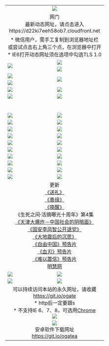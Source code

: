 ﻿<table>
  <tr></tr>
  <tr><td colspan=2 align=center><img src="https://cloud.githubusercontent.com/assets/11880933/13434984/f430fae2-e012-11e5-814f-c2df1e82b247.jpg" /></td></tr>
  <tr><td colspan=2 align=center>网门<br>最新动态网址，请点击进入
<br>https://d22ki7eeh58ob7.cloudfront.net
    </td>
  </tr>
  <tr>
    <td colspan=2 align=center>* 微信用户，需手工复制到浏览器地址栏<br>或尝试点击右上角三个点，在浏览器中打开
    <br>* IE6打开动态网址须在选项中勾选TLS 1.0</td>
  </tr>
  <tr>
    <td rowspan=2><a href="https://d22ki7eeh58ob7.cloudfront.net/ogUP.aspx?name=11DKC.mp4&list=11DKC" target="_blank"><img src="https://d22ki7eeh58ob7.cloudfront.net/Up/11DKC1.jpg" /></a></td> 
    <td><div><a href="https://d22ki7eeh58ob7.cloudfront.net/ogUP.aspx?name=LRWS.mp4&list=LRWS" target="_blank"><img src="https://d22ki7eeh58ob7.cloudfront.net/Up/LRWS.jpg" /></a></td>
   </tr>
  <tr>
    <td><a href="https://d22ki7eeh58ob7.cloudfront.net/ogNiceVedio.aspx" target="_blank"><img src="https://d22ki7eeh58ob7.cloudfront.net/Up/11TGKDY.jpg" /></a></td>
  </tr>
  <tr>
    <td><a href="https://d22ki7eeh58ob7.cloudfront.net/ogUP.aspx?name=JQR.mp4&count=2" target="_blank"><img src="https://d22ki7eeh58ob7.cloudfront.net/Up/JQR.jpg" /></a></td>   
    <td rowspan=2><a href="https://d22ki7eeh58ob7.cloudfront.net/ogUP.aspx?name=JP.mp4&count=9" target="_blank"><img src="https://d22ki7eeh58ob7.cloudfront.net/Up/JP.jpg" /></td>
  </tr>
  <tr>
    <td><a href="https://d22ki7eeh58ob7.cloudfront.net/ogUP.aspx?name=WH.mp4" target="_blank"><img src="https://d22ki7eeh58ob7.cloudfront.net/Up/WH.jpg" /></a></td>
  </tr>
  <tr>
    <td><a href="https://d22ki7eeh58ob7.cloudfront.net/ogUP.aspx?name=SSZJ.mp4&list=SSZJ" target="_blank"><img src="https://d22ki7eeh58ob7.cloudfront.net/Up/SSZJ.jpg" /></a></td>
    <td><a href="https://d22ki7eeh58ob7.cloudfront.net/ogUP.aspx?name=1XQK.mp4&count=13" target="_blank"><img src="https://d22ki7eeh58ob7.cloudfront.net/Up/1XQK.jpg" /></a</td>
  </tr>
  <tr>
    <td><a href="https://d22ki7eeh58ob7.cloudfront.net/ogUP.aspx?name=ZY.mp4&count=2015|16" target="_blank"><img src="https://d22ki7eeh58ob7.cloudfront.net/Up/ZY.jpg" /></a</td>
    <td><a href="https://d22ki7eeh58ob7.cloudfront.net/ogUP.aspx?name=XTFY.mp4&count=B|2,A|24" target="_blank"><img src="https://d22ki7eeh58ob7.cloudfront.net/Up/XTFY.jpg" /></a></td>
  </tr>
  <tr height="40">
  </tr>
  <tr>
    <td><a href="https://d22ki7eeh58ob7.cloudfront.net/ogUP.aspx?name=4SQQ.mp4&list=4SQQ" target="_blank"><img src="https://d22ki7eeh58ob7.cloudfront.net/Up/4SQQ0.jpg"/></a></td>
    <td><a href="https://d22ki7eeh58ob7.cloudfront.net/ogUP.aspx?name=4SHQ.mp4&list=4SHQ" target="_blank"><img src="https://d22ki7eeh58ob7.cloudfront.net/Up/4SHQ0.jpg"/></a></td>
  </tr>
  <tr>
    <td><a href="https://d22ki7eeh58ob7.cloudfront.net/ogUP.aspx?name=4SZG.mp4&list=4SZG" target="_blank"><img src="https://d22ki7eeh58ob7.cloudfront.net/Up/4SZG0.jpg"/></a></td>
    <td><a href="https://d22ki7eeh58ob7.cloudfront.net/ogUP.aspx?name=4SDJ.mp4&list=4SDJ" target="_blank"><img src="https://d22ki7eeh58ob7.cloudfront.net/Up/4SDJ0.jpg"/></a></td>
  </tr>
  <tr>
    <td><a href="https://d22ki7eeh58ob7.cloudfront.net/ogUP.aspx?name=4SGX.mp4&list=4SGX" target="_blank"><img src="https://d22ki7eeh58ob7.cloudfront.net/Up/4SGX0.jpg"/></a></td>
    <td><a href="https://d22ki7eeh58ob7.cloudfront.net/ogUP.aspx?name=4SHD.mp4&list=4SHD" target="_blank"><img src="https://d22ki7eeh58ob7.cloudfront.net/Up/4SHD0.jpg"/></a></td>
  </tr>
  <tr>
    <td><a href="https://d22ki7eeh58ob7.cloudfront.net/ogUP.aspx?name=4CTX.mp4&list=4CTX" target="_blank"><img src="https://d22ki7eeh58ob7.cloudfront.net/Up/4CTX0.jpg"/></a></td>
    <td><a href="https://d22ki7eeh58ob7.cloudfront.net/ogUP.aspx?name=4CWZ.mp4&list=4CWZ" target="_blank"><img src="https://d22ki7eeh58ob7.cloudfront.net/Up/4CWZ0.jpg"/></a></td>
  </tr>
  <tr>
    <td><a href="https://d22ki7eeh58ob7.cloudfront.net/onUP.aspx?name=https://d25hxnyejux8es.cloudfront.net/" target="_blank"><img src="https://d22ki7eeh58ob7.cloudfront.net/Up/0DTW.jpg"/></a></td>
    <td><a href="https://d22ki7eeh58ob7.cloudfront.net/onUP.aspx?name=https://d240ns8up8earz.cloudfront.net/acenter/" target="_blank"><img src="https://d22ki7eeh58ob7.cloudfront.net/Up/0TDW.jpg" /></a></td>
  </tr>
  <tr>
    <td><a href="https://d22ki7eeh58ob7.cloudfront.net/onUP.aspx?name=https://d4508d6vomz2p.cloudfront.net/gb/nsc413.htm" target="_blank"><img src="https://d22ki7eeh58ob7.cloudfront.net/Up/0DJY.jpg" /></a></td>
    <td><a href="https://d22ki7eeh58ob7.cloudfront.net/onUP.aspx?name=https://d3bxwq7vzudb5l.cloudfront.net/xtr/gb/prog204.html" target="_blank"><img src="https://d22ki7eeh58ob7.cloudfront.net/Up/0XTR.jpg" /></a></td>
  </tr>
  <tr>
    <td><a href="https://d22ki7eeh58ob7.cloudfront.net/onUP.aspx?name=https://d3aj00iefsmfgc.cloudfront.net/" target="_blank"><img src="https://d22ki7eeh58ob7.cloudfront.net/Up/0MHW.jpg" /></a></td>
    <td><a href="https://d22ki7eeh58ob7.cloudfront.net/onUP.aspx?name=https://d1sbg9daat0zu5.cloudfront.net/" target="_blank"><img src="https://d22ki7eeh58ob7.cloudfront.net/Up/0ZJW.jpg" /></a></td>
  </tr>
  <tr>
    <td><a href="https://d22ki7eeh58ob7.cloudfront.net/ogUP.aspx?name=0FG.zip" target="_blank"><img src="https://d22ki7eeh58ob7.cloudfront.net/Up/0FG.jpg" /></a></td>
    <td><a href="https://d22ki7eeh58ob7.cloudfront.net/ogUP.aspx?name=0FGA.apk" target="_blank"><img src="https://d22ki7eeh58ob7.cloudfront.net/Up/0FGA.jpg" /></a></td>
  </tr>
  <tr>
    <td><a href="https://d22ki7eeh58ob7.cloudfront.net/ogUP.aspx?name=0U.zip" target="_blank"><img src="https://d22ki7eeh58ob7.cloudfront.net/Up/0U.jpg" /></a></td>
    <td><a href="https://d22ki7eeh58ob7.cloudfront.net/ogUP.aspx?name=0UA.apk" target="_blank"><img src="https://d22ki7eeh58ob7.cloudfront.net/Up/0UA.jpg" /></a></td>
  </tr>
  <tr>
    <td><a href="https://d22ki7eeh58ob7.cloudfront.net/ogUP.aspx?name=0iPPOTV.zip" target="_blank"><img src="https://d22ki7eeh58ob7.cloudfront.net/Up/0iPPOTV.jpg" /></a></td>
    <td><a href="https://d22ki7eeh58ob7.cloudfront.net/ogUP.aspx?name=0iNTD.apk" target="_blank"><img src="https://d22ki7eeh58ob7.cloudfront.net/Up/0iNTD.jpg" /></a></td>
  </tr>
  <tr>
    <td colspan=2 align=center>更新<br>
      <a href="https://d22ki7eeh58ob7.cloudfront.net/ogUP.aspx?name=4ESL.mp4" target="_blank">《送礼》</a><br>
      <a href="https://d22ki7eeh58ob7.cloudfront.net/ogUP.aspx?name=4ESY.mp4" target="_blank">《善缘》</a><br>
      <a href="https://d22ki7eeh58ob7.cloudfront.net/ogUP.aspx?name=4EHX.mp4" target="_blank">《唤醒》</a><br>
      《生死之间·活摘曝光十周年》第4集</a><br>
      <a href="https://d22ki7eeh58ob7.cloudfront.net/ogUP.aspx?name=4TJDBZ.mp4" target="_blank">《天津大爆炸－中国社会的阴暗面》</a><br>
      <a href="https://d22ki7eeh58ob7.cloudfront.net/ogUP.aspx?name=4LFZ.mp4" target="_blank">《国安李凤智公开退党》</a><br>
      <a href="https://d22ki7eeh58ob7.cloudfront.net/ogUP.aspx?name=4DDZHDCS.mp4" target="_blank">《大地震后的沉思》</a><br>
      <a href="https://d22ki7eeh58ob7.cloudfront.net/ogUP.aspx?name=11ZYZG0.mp4" target="_blank">《自由中国》预告片</a><br>
      <a href="https://d22ki7eeh58ob7.cloudfront.net/ogUP.aspx?name=11XR.mp4" target="_blank">《血刃》预告片</a><br>
      <a href="https://d22ki7eeh58ob7.cloudfront.net/ogUP.aspx?name=11NYZX.mp4&count=2" target="_blank">《难以置信》预告片</a><br>
      <a href="https://d22ki7eeh58ob7.cloudfront.net/onUP.aspx?name=https://www.minghui.org/" target="_blank">明慧网</a></td>
    </td>
  </tr>
  <tr>
    <td><a href="https://d22ki7eeh58ob7.cloudfront.net/ogNice.aspx" target="_blank"><img src="https://cloud.githubusercontent.com/assets/11880933/13720378/f84bb392-e841-11e5-8739-815049dd6ff8.jpg" /></a></td>
    <td><a href="https://d22ki7eeh58ob7.cloudfront.net/onCO.aspx?ob=600事物&op=增删改&args=WH1~%23类型6新闻%7c%23类型6评论&mode=" target="_blank"><img src="https://cloud.githubusercontent.com/assets/11880933/13720380/04d76a16-e842-11e5-8833-e627daa88802.jpg" /></a></td> 
  </tr>
  <tr>
    <td><a href="https://d22ki7eeh58ob7.cloudfront.net/ogDY.aspx" target="_blank"><img src="https://cloud.githubusercontent.com/assets/11880933/13720384/11817090-e842-11e5-9571-7dc2f1af9f42.jpg" /></a></td>
    <td><a href="https://d22ki7eeh58ob7.cloudfront.net/ogST.aspx" target="_blank"><img src="https://cloud.githubusercontent.com/assets/11880933/13720385/1467ea3c-e842-11e5-86df-c96c9a556aaf.jpg" /></a></td> 
  </tr>
  <!--tr>
    <td colspan=2 align=center>
      <微信可扫描以下临时二维码<br/>https://bit.ly/1mBQHW8<br/><a href="https://d22ki7eeh58ob7.cloudfront.net/Up/0WMGDL3.png" target="_blank"><img src="https://d22ki7eeh58ob7.cloudfront.net/Up/0WMGD3.png"/></a>
  </tr-->
  <tr>
    <td colspan=2 align=center>可以持续访问本站的永久网址，请收藏<br/><a href="https://git.io/ogate" target="_blank">https://git.io/ogate</a><br/>* http后一定要跟s<br/>* 不支持IE 6、7、8，可选用<a href="http://www.odisk.org/Upload/0ChromePortable.zip">Chrome</a><br/><a href="https://d22ki7eeh58ob7.cloudfront.net/Up/0WMGDL2.png" target="_blank"><img src="https://d22ki7eeh58ob7.cloudfront.net/Up/0WMGD2.png"/></a></td>
  </tr>
  <tr>
    <td colspan=2 align=center><a href="https://d22ki7eeh58ob7.cloudfront.net/ogUP.aspx?name=0oGate.apk" target="_blank"><img src="https://cloud.githubusercontent.com/assets/11880933/13720399/75e143ee-e842-11e5-9f0a-1421f423c80f.jpg" /></a><br>安卓软件下载网址<br><a href="https://git.io/ogatea">https://git.io/ogatea</a></td>
  </tr>
  <!--tr>
    <td colspan=2 align=center>可能失效的动态网址
    </td>
  </tr-->
</table>
